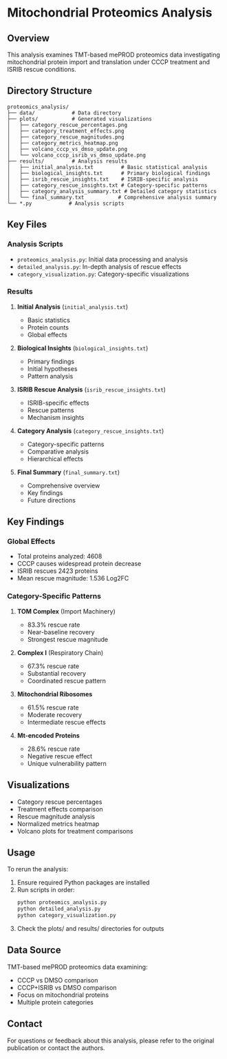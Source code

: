 # Mitochondrial Proteomics Analysis

## Overview

This analysis examines TMT-based mePROD proteomics data investigating mitochondrial protein import and translation under CCCP treatment and ISRIB rescue conditions.

## Directory Structure

```
proteomics_analysis/
├── data/            # Data directory
├── plots/           # Generated visualizations
│   ├── category_rescue_percentages.png
│   ├── category_treatment_effects.png
│   ├── category_rescue_magnitudes.png
│   ├── category_metrics_heatmap.png
│   ├── volcano_cccp_vs_dmso_update.png
│   └── volcano_cccp_isrib_vs_dmso_update.png
├── results/         # Analysis results
│   ├── initial_analysis.txt         # Basic statistical analysis
│   ├── biological_insights.txt      # Primary biological findings
│   ├── isrib_rescue_insights.txt    # ISRIB-specific analysis
│   ├── category_rescue_insights.txt # Category-specific patterns
│   ├── category_analysis_summary.txt # Detailed category statistics
│   └── final_summary.txt           # Comprehensive analysis summary
└── *.py            # Analysis scripts
```

## Key Files

### Analysis Scripts

- `proteomics_analysis.py`: Initial data processing and analysis
- `detailed_analysis.py`: In-depth analysis of rescue effects
- `category_visualization.py`: Category-specific visualizations

### Results

1. **Initial Analysis** (`initial_analysis.txt`)

   - Basic statistics
   - Protein counts
   - Global effects

2. **Biological Insights** (`biological_insights.txt`)

   - Primary findings
   - Initial hypotheses
   - Pattern analysis

3. **ISRIB Rescue Analysis** (`isrib_rescue_insights.txt`)

   - ISRIB-specific effects
   - Rescue patterns
   - Mechanism insights

4. **Category Analysis** (`category_rescue_insights.txt`)

   - Category-specific patterns
   - Comparative analysis
   - Hierarchical effects

5. **Final Summary** (`final_summary.txt`)
   - Comprehensive overview
   - Key findings
   - Future directions

## Key Findings

### Global Effects

- Total proteins analyzed: 4608
- CCCP causes widespread protein decrease
- ISRIB rescues 2423 proteins
- Mean rescue magnitude: 1.536 Log2FC

### Category-Specific Patterns

1. **TOM Complex** (Import Machinery)

   - 83.3% rescue rate
   - Near-baseline recovery
   - Strongest rescue magnitude

2. **Complex I** (Respiratory Chain)

   - 67.3% rescue rate
   - Substantial recovery
   - Coordinated rescue pattern

3. **Mitochondrial Ribosomes**

   - 61.5% rescue rate
   - Moderate recovery
   - Intermediate rescue effects

4. **Mt-encoded Proteins**
   - 28.6% rescue rate
   - Negative rescue effect
   - Unique vulnerability pattern

## Visualizations

- Category rescue percentages
- Treatment effects comparison
- Rescue magnitude analysis
- Normalized metrics heatmap
- Volcano plots for treatment comparisons

## Usage

To rerun the analysis:

1. Ensure required Python packages are installed
2. Run scripts in order:
   ```bash
   python proteomics_analysis.py
   python detailed_analysis.py
   python category_visualization.py
   ```
3. Check the plots/ and results/ directories for outputs

## Data Source

TMT-based mePROD proteomics data examining:

- CCCP vs DMSO comparison
- CCCP+ISRIB vs DMSO comparison
- Focus on mitochondrial proteins
- Multiple protein categories

## Contact

For questions or feedback about this analysis, please refer to the original publication or contact the authors.
